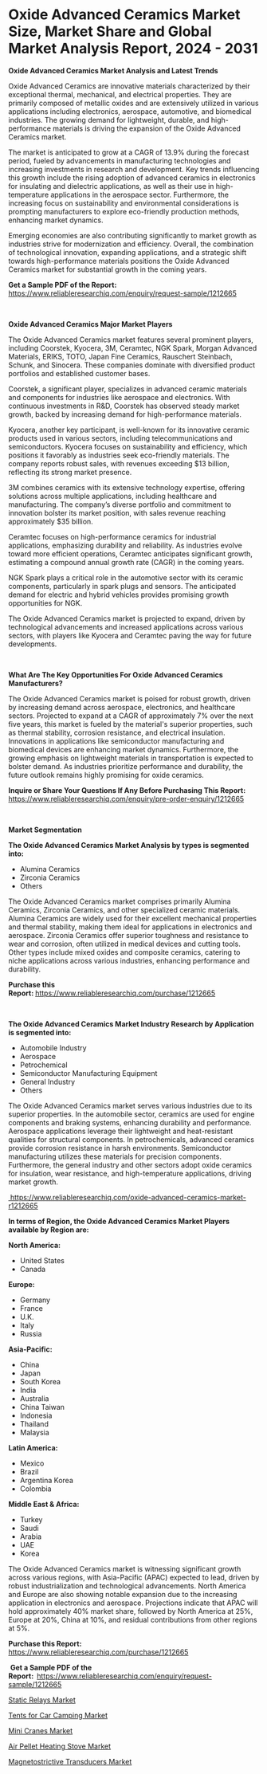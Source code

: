 <p><h1>Oxide Advanced Ceramics Market Size, Market Share and Global Market Analysis Report, 2024 - 2031</h1></p><p><strong>Oxide Advanced Ceramics Market Analysis and Latest Trends</strong></p>
<p><p>Oxide Advanced Ceramics are innovative materials characterized by their exceptional thermal, mechanical, and electrical properties. They are primarily composed of metallic oxides and are extensively utilized in various applications including electronics, aerospace, automotive, and biomedical industries. The growing demand for lightweight, durable, and high-performance materials is driving the expansion of the Oxide Advanced Ceramics market.</p><p>The market is anticipated to grow at a CAGR of 13.9% during the forecast period, fueled by advancements in manufacturing technologies and increasing investments in research and development. Key trends influencing this growth include the rising adoption of advanced ceramics in electronics for insulating and dielectric applications, as well as their use in high-temperature applications in the aerospace sector. Furthermore, the increasing focus on sustainability and environmental considerations is prompting manufacturers to explore eco-friendly production methods, enhancing market dynamics.</p><p>Emerging economies are also contributing significantly to market growth as industries strive for modernization and efficiency. Overall, the combination of technological innovation, expanding applications, and a strategic shift towards high-performance materials positions the Oxide Advanced Ceramics market for substantial growth in the coming years.</p></p>
<p><strong>Get a Sample PDF of the Report:&nbsp;</strong> <a href="https://www.reliableresearchiq.com/enquiry/request-sample/1212665?utm_campaign=1087&utm_medium=2&utm_source=Github&utm_content=ia&utm_term=06102024&utm_id=oxide-advanced-ceramics">https://www.reliableresearchiq.com/enquiry/request-sample/1212665</a></p>
<p>&nbsp;</p>
<p><strong>Oxide Advanced Ceramics Major Market Players</strong></p>
<p><p>The Oxide Advanced Ceramics market features several prominent players, including Coorstek, Kyocera, 3M, Ceramtec, NGK Spark, Morgan Advanced Materials, ERIKS, TOTO, Japan Fine Ceramics, Rauschert Steinbach, Schunk, and Sinocera. These companies dominate with diversified product portfolios and established customer bases.</p><p>Coorstek, a significant player, specializes in advanced ceramic materials and components for industries like aerospace and electronics. With continuous investments in R&D, Coorstek has observed steady market growth, backed by increasing demand for high-performance materials.</p><p>Kyocera, another key participant, is well-known for its innovative ceramic products used in various sectors, including telecommunications and semiconductors. Kyocera focuses on sustainability and efficiency, which positions it favorably as industries seek eco-friendly materials. The company reports robust sales, with revenues exceeding $13 billion, reflecting its strong market presence.</p><p>3M combines ceramics with its extensive technology expertise, offering solutions across multiple applications, including healthcare and manufacturing. The company’s diverse portfolio and commitment to innovation bolster its market position, with sales revenue reaching approximately $35 billion.</p><p>Ceramtec focuses on high-performance ceramics for industrial applications, emphasizing durability and reliability. As industries evolve toward more efficient operations, Ceramtec anticipates significant growth, estimating a compound annual growth rate (CAGR) in the coming years.</p><p>NGK Spark plays a critical role in the automotive sector with its ceramic components, particularly in spark plugs and sensors. The anticipated demand for electric and hybrid vehicles provides promising growth opportunities for NGK. </p><p>The Oxide Advanced Ceramics market is projected to expand, driven by technological advancements and increased applications across various sectors, with players like Kyocera and Ceramtec paving the way for future developments.</p></p>
<p>&nbsp;</p>
<p><strong>What Are The Key Opportunities For Oxide Advanced Ceramics Manufacturers?</strong></p>
<p><p>The Oxide Advanced Ceramics market is poised for robust growth, driven by increasing demand across aerospace, electronics, and healthcare sectors. Projected to expand at a CAGR of approximately 7% over the next five years, this market is fueled by the material's superior properties, such as thermal stability, corrosion resistance, and electrical insulation. Innovations in applications like semiconductor manufacturing and biomedical devices are enhancing market dynamics. Furthermore, the growing emphasis on lightweight materials in transportation is expected to bolster demand. As industries prioritize performance and durability, the future outlook remains highly promising for oxide ceramics.</p></p>
<p><strong>Inquire or Share Your Questions If Any Before Purchasing This Report:</strong> <a href="https://www.reliableresearchiq.com/enquiry/pre-order-enquiry/1212665?utm_campaign=1087&utm_medium=2&utm_source=Github&utm_content=ia&utm_term=06102024&utm_id=oxide-advanced-ceramics">https://www.reliableresearchiq.com/enquiry/pre-order-enquiry/1212665</a></p>
<p>&nbsp;</p>
<p><strong>Market Segmentation</strong></p>
<p><strong>The Oxide Advanced Ceramics Market Analysis by types is segmented into:</strong></p>
<p><ul><li>Alumina Ceramics</li><li>Zirconia Ceramics</li><li>Others</li></ul></p>
<p><p>The Oxide Advanced Ceramics market comprises primarily Alumina Ceramics, Zirconia Ceramics, and other specialized ceramic materials. Alumina Ceramics are widely used for their excellent mechanical properties and thermal stability, making them ideal for applications in electronics and aerospace. Zirconia Ceramics offer superior toughness and resistance to wear and corrosion, often utilized in medical devices and cutting tools. Other types include mixed oxides and composite ceramics, catering to niche applications across various industries, enhancing performance and durability.</p></p>
<p><strong>Purchase this Report:&nbsp;</strong><a href="https://www.reliableresearchiq.com/purchase/1212665?utm_campaign=1087&utm_medium=2&utm_source=Github&utm_content=ia&utm_term=06102024&utm_id=oxide-advanced-ceramics">https://www.reliableresearchiq.com/purchase/1212665</a></p>
<p>&nbsp;</p>
<p><strong>The Oxide Advanced Ceramics Market Industry Research by Application is segmented into:</strong></p>
<p><ul><li>Automobile Industry</li><li>Aerospace</li><li>Petrochemical</li><li>Semiconductor Manufacturing Equipment</li><li>General Industry</li><li>Others</li></ul></p>
<p><p>The Oxide Advanced Ceramics market serves various industries due to its superior properties. In the automobile sector, ceramics are used for engine components and braking systems, enhancing durability and performance. Aerospace applications leverage their lightweight and heat-resistant qualities for structural components. In petrochemicals, advanced ceramics provide corrosion resistance in harsh environments. Semiconductor manufacturing utilizes these materials for precision components. Furthermore, the general industry and other sectors adopt oxide ceramics for insulation, wear resistance, and high-temperature applications, driving market growth.</p></p>
<p><a href="https://www.reliableresearchiq.com/oxide-advanced-ceramics-market-r1212665?utm_campaign=1087&utm_medium=2&utm_source=Github&utm_content=ia&utm_term=06102024&utm_id=oxide-advanced-ceramics">&nbsp;https://www.reliableresearchiq.com/oxide-advanced-ceramics-market-r1212665</a></p>
<p><strong>In terms of Region, the Oxide Advanced Ceramics Market Players available by Region are:</strong></p>
<p>
    <p> <strong> North America: </strong>
        <ul>
            <li>United States</li>
            <li>Canada</li>
        </ul>
        </p> 
    <p> <strong> Europe: </strong>
        <ul>
            <li>Germany</li>
            <li>France</li>
            <li>U.K.</li>
            <li>Italy</li>
            <li>Russia</li>
        </ul>
        </p> 
    <p> <strong> Asia-Pacific: </strong>
        <ul>
            <li>China</li>
            <li>Japan</li>
            <li>South Korea</li>
            <li>India</li>
            <li>Australia</li>
            <li>China Taiwan</li>
            <li>Indonesia</li>
            <li>Thailand</li>
            <li>Malaysia</li>
        </ul>
        </p> 
    <p> <strong> Latin America: </strong>
        <ul>
            <li>Mexico</li>
            <li>Brazil</li>
            <li>Argentina Korea</li>
            <li>Colombia</li>
        </ul>
        </p> 
    <p> <strong> Middle East & Africa: </strong>
        <ul>
            <li>Turkey</li>
            <li>Saudi</li>
            <li>Arabia</li>
            <li>UAE</li>
            <li>Korea</li>
        </ul>
    </p>
    </p>
<p><p>The Oxide Advanced Ceramics market is witnessing significant growth across various regions, with Asia-Pacific (APAC) expected to lead, driven by robust industrialization and technological advancements. North America and Europe are also showing notable expansion due to the increasing application in electronics and aerospace. Projections indicate that APAC will hold approximately 40% market share, followed by North America at 25%, Europe at 20%, China at 10%, and residual contributions from other regions at 5%.</p></p>
<p><strong>Purchase this Report: </strong><a href="https://www.reliableresearchiq.com/purchase/1212665?utm_campaign=1087&utm_medium=2&utm_source=Github&utm_content=ia&utm_term=06102024&utm_id=oxide-advanced-ceramics">https://www.reliableresearchiq.com/purchase/1212665</a></p>
<p>&nbsp;<strong>Get a Sample PDF of the Report:&nbsp;&nbsp;</strong><a href="https://www.reliableresearchiq.com/enquiry/request-sample/1212665?utm_campaign=1087&utm_medium=2&utm_source=Github&utm_content=ia&utm_term=06102024&utm_id=oxide-advanced-ceramics">https://www.reliableresearchiq.com/enquiry/request-sample/1212665</a></p>
<p><strong></strong></p>
<p><p><a href="https://issuu.com/reportprime-2/docs/static-relays-market-size-2030.pptx_090675d0ecdbb3?utm_campaign=1087&utm_medium=2&utm_source=Github&utm_content=ia&utm_term=06102024&utm_id=oxide-advanced-ceramics">Static Relays Market</a></p><p><a href="https://www.linkedin.com/pulse/strategic-roadmap-global-tents-car-camping-market-insights-clare?utm_campaign=1087&utm_medium=2&utm_source=Github&utm_content=ia&utm_term=06102024&utm_id=oxide-advanced-ceramics">Tents for Car Camping Market</a></p><p><a href="https://github.com/abbiewimld/Market-Research-Report-List-1/blob/main/mini-cranes-market.md?utm_campaign=1087&utm_medium=2&utm_source=Github&utm_content=ia&utm_term=06102024&utm_id=oxide-advanced-ceramics">Mini Cranes Market</a></p><p><a href="https://github.com/benjigwozdzus/Market-Research-Report-List-1/blob/main/air-pellet-heating-stove-market.md?utm_campaign=1087&utm_medium=2&utm_source=Github&utm_content=ia&utm_term=06102024&utm_id=oxide-advanced-ceramics">Air Pellet Heating Stove Market</a></p><p><a href="https://issuu.com/reportprime-2/docs/magnetostrictive-transducers-market_b0518cf3e11a64?utm_campaign=1087&utm_medium=2&utm_source=Github&utm_content=ia&utm_term=06102024&utm_id=oxide-advanced-ceramics">Magnetostrictive Transducers Market</a></p></p>